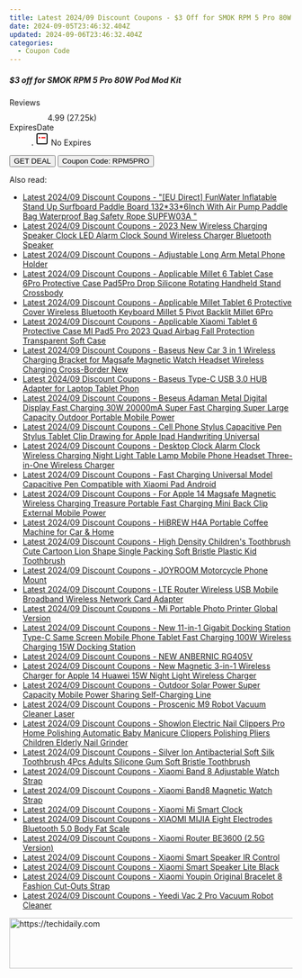 ```yaml
---
title: Latest 2024/09 Discount Coupons - $3 Off for SMOK RPM 5 Pro 80W Pod Mod Kit
date: 2024-09-05T23:46:32.404Z
updated: 2024-09-06T23:46:32.404Z
categories:
  - Coupon Code
---
```



<div class="max-w-4xl mx-auto grid grid-cols-1 lg:max-w-5xl lg:gap-x-20 lg:grid-cols-2">
  <div class="relative p-3 col-start-1 row-start-1 flex flex-col-reverse rounded-lg bg-gradient-to-t from-black/75 via-black/0 sm:bg-none sm:row-start-2 sm:p-0 lg:row-start-1">
    <h5 class="mt-1 text-lg font-semibold text-white sm:text-slate-900 md:text-2xl dark:sm:text-white">$3 off for SMOK RPM 5 Pro 80W Pod Mod Kit</h5>
  </div>
  
  <div class="col-start-1 col-end-3 row-start-1 grid gap-4 sm:mb-6 sm:grid-cols-4 lg:col-start-2 lg:row-span-6 lg:row-end-6 lg:mb-0 lg:gap-6">
    
  </div>
  <dl class="row-start-2 mt-4 flex items-center text-xs font-medium sm:row-start-3 sm:mt-1 md:mt-2.5 lg:row-start-2">
    <dt class="sr-only">Reviews</dt>
    <dd class="flex items-center text-indigo-600 dark:text-indigo-400">
      <svg width="24" height="24" fill="none" aria-hidden="true" class="mr-1 stroke-current dark:stroke-indigo-500">
        <path d="m12 5 2 5h5l-4 4 2.103 5L12 16l-5.103 3L9 14l-4-4h5l2-5Z" stroke-width="2" stroke-linecap="round" stroke-linejoin="round" />
      </svg>
      <span>4.99 <span class="font-normal text-slate-400">(27.25k)</span></span>
    </dd>
    <dt class="sr-only">ExpiresDate</dt>
    <dd class="flex items-center">
      <svg width="2" height="2" aria-hidden="true" fill="currentColor" class="mx-3 text-slate-300">
        <circle cx="1" cy="1" r="1" />
      </svg>
      <svg width="24" height="24" viewBox="0 0 24 24" fill="none" stroke="currentColor" stroke-width="2">
        <rect x="3" y="3" width="18" height="18" rx="2" fill="#fff" />
        <path d="M6 10L18 10" stroke="red" stroke-width="2" fill="none" />
        <path d="M10 6L10 18" stroke="#fff" stroke-width="2" fill="none" />
      </svg>
      No Expires    </dd>
  </dl>
  <div class="col-start-1 row-start-3 mt-4 self-center sm:col-start-2 sm:row-span-2 sm:row-start-2 sm:mt-0 lg:col-start-1 lg:row-start-3 lg:row-end-4 lg:mt-6">
    <button type="button" onClick="javascript:window.open(decodeURIComponent('https%3A%2F%2Fwww.shareasale.com%2Fu.cfm%3Fd%3D1107700%26m%3D59344%26u%3D4338022'), '_blank');void(0);" class="rounded-lg bg-red-600 px-3 py-2 text-sm font-medium leading-6 text-white">GET DEAL</button>
    <button type="button" onClick="javascript:window.open(decodeURIComponent('https%3A%2F%2Fwww.shareasale.com%2Fu.cfm%3Fd%3D1107700%26m%3D59344%26u%3D4338022'), '_blank');void(0);" class="border-dashed border-2 border-indigo-600 bg-green-100 text-sm leading-6 font-medium py-2 px-3 rounded-lg">Coupon Code: RPM5PRO</button>
  </div>
  <p class="col-start-1 mt-4 text-sm leading-6 sm:col-span-2 lg:col-span-1 lg:row-start-4 lg:mt-6 dark:text-slate-400">
     
  </p>
</div>
<span class="atpl-alsoreadstyle">Also read:</span>
<div><ul>
<li><a href="https://coupons.techidaily.com/coupon-1118565-share-97331-sale/"><u>Latest 2024/09 Discount Coupons - "[EU Direct] FunWater Inflatable Stand Up Surfboard Paddle Board 132*33*6Inch With Air Pump Paddle Bag Waterproof Bag Safety Rope SUPFW03A "</u></a></li>
<li><a href="https://coupons.techidaily.com/coupon-1118561-share-97331-sale/"><u>Latest 2024/09 Discount Coupons - 2023 New Wireless Charging Speaker Clock LED Alarm Clock Sound Wireless Charger Bluetooth Speaker</u></a></li>
<li><a href="https://coupons.techidaily.com/coupon-1118553-share-97331-sale/"><u>Latest 2024/09 Discount Coupons - Adjustable Long Arm Metal Phone Holder</u></a></li>
<li><a href="https://coupons.techidaily.com/coupon-1118549-share-97331-sale/"><u>Latest 2024/09 Discount Coupons - Applicable Millet 6 Tablet Case 6Pro Protective Case Pad5Pro Drop Silicone Rotating Handheld Stand Crossbody</u></a></li>
<li><a href="https://coupons.techidaily.com/coupon-1118547-share-97331-sale/"><u>Latest 2024/09 Discount Coupons - Applicable Millet Tablet 6 Protective Cover Wireless Bluetooth Keyboard Millet 5 Pivot Backlit Millet 6Pro</u></a></li>
<li><a href="https://coupons.techidaily.com/coupon-1118546-share-97331-sale/"><u>Latest 2024/09 Discount Coupons - Applicable Xiaomi Tablet 6 Protective Case MI Pad5 Pro 2023 Quad Airbag Fall Protection Transparent Soft Case</u></a></li>
<li><a href="https://coupons.techidaily.com/coupon-1118556-share-97331-sale/"><u>Latest 2024/09 Discount Coupons - Baseus New Car 3 in 1 Wireless Charging Bracket for Magsafe Magnetic Watch Headset Wireless Charging Cross-Border New</u></a></li>
<li><a href="https://coupons.techidaily.com/coupon-1118555-share-97331-sale/"><u>Latest 2024/09 Discount Coupons - Baseus Type-C USB 3.0 HUB Adapter for Laptop Tablet Phon</u></a></li>
<li><a href="https://coupons.techidaily.com/coupon-1118559-share-97331-sale/"><u>Latest 2024/09 Discount Coupons - Beseus Adaman Metal Digital Display Fast Charging 30W 20000mA Super Fast Charging Super Large Capacity Outdoor Portable Mobile Power</u></a></li>
<li><a href="https://coupons.techidaily.com/coupon-1118550-share-97331-sale/"><u>Latest 2024/09 Discount Coupons - Cell Phone Stylus Capacitive Pen Stylus Tablet Clip Drawing for Apple Ipad Handwriting Universal</u></a></li>
<li><a href="https://coupons.techidaily.com/coupon-1118557-share-97331-sale/"><u>Latest 2024/09 Discount Coupons - Desktop Clock Alarm Clock Wireless Charging Night Light Table Lamp Mobile Phone Headset Three-in-One Wireless Charger</u></a></li>
<li><a href="https://coupons.techidaily.com/coupon-1118548-share-97331-sale/"><u>Latest 2024/09 Discount Coupons - Fast Charging Universal Model Capacitive Pen Compatible with Xiaomi Pad Android</u></a></li>
<li><a href="https://coupons.techidaily.com/coupon-1118558-share-97331-sale/"><u>Latest 2024/09 Discount Coupons - For Apple 14 Magsafe Magnetic Wireless Charging Treasure Portable Fast Charging Mini Back Clip External Mobile Power</u></a></li>
<li><a href="https://coupons.techidaily.com/coupon-1118486-share-97331-sale/"><u>Latest 2024/09 Discount Coupons - HiBREW H4A Portable Coffee Machine for Car & Home</u></a></li>
<li><a href="https://coupons.techidaily.com/coupon-1118495-share-97331-sale/"><u>Latest 2024/09 Discount Coupons - High Density Children's Toothbrush Cute Cartoon Lion Shape Single Packing Soft Bristle Plastic Kid Toothbrush</u></a></li>
<li><a href="https://coupons.techidaily.com/coupon-1118554-share-97331-sale/"><u>Latest 2024/09 Discount Coupons - JOYROOM Motorcycle Phone Mount</u></a></li>
<li><a href="https://coupons.techidaily.com/coupon-1118552-share-97331-sale/"><u>Latest 2024/09 Discount Coupons - LTE Router Wireless USB Mobile Broadband Wireless Network Card Adapter</u></a></li>
<li><a href="https://coupons.techidaily.com/coupon-1118563-share-97331-sale/"><u>Latest 2024/09 Discount Coupons - Mi Portable Photo Printer Global Version</u></a></li>
<li><a href="https://coupons.techidaily.com/coupon-1118560-share-97331-sale/"><u>Latest 2024/09 Discount Coupons - New 11-in-1 Gigabit Docking Station Type-C Same Screen Mobile Phone Tablet Fast Charging 100W Wireless Charging 15W Docking Station</u></a></li>
<li><a href="https://coupons.techidaily.com/coupon-1118493-share-97331-sale/"><u>Latest 2024/09 Discount Coupons - NEW ANBERNIC RG405V</u></a></li>
<li><a href="https://coupons.techidaily.com/coupon-1118562-share-97331-sale/"><u>Latest 2024/09 Discount Coupons - New Magnetic 3-in-1 Wireless Charger for Apple 14 Huawei 15W Night Light Wireless Charger</u></a></li>
<li><a href="https://coupons.techidaily.com/coupon-1118551-share-97331-sale/"><u>Latest 2024/09 Discount Coupons - Outdoor Solar Power Super Capacity Mobile Power Sharing Self-Charging Line</u></a></li>
<li><a href="https://coupons.techidaily.com/coupon-1118496-share-97331-sale/"><u>Latest 2024/09 Discount Coupons - Proscenic M9 Robot Vacuum Cleaner Laser</u></a></li>
<li><a href="https://coupons.techidaily.com/coupon-1118564-share-97331-sale/"><u>Latest 2024/09 Discount Coupons - Showlon Electric Nail Clippers Pro Home Polishing Automatic Baby Manicure Clippers Polishing Pliers Children Elderly Nail Grinder</u></a></li>
<li><a href="https://coupons.techidaily.com/coupon-1118494-share-97331-sale/"><u>Latest 2024/09 Discount Coupons - Silver Ion Antibacterial Soft Silk Toothbrush 4Pcs Adults Silicone Gum Soft Bristle Toothbrush</u></a></li>
<li><a href="https://coupons.techidaily.com/coupon-1118491-share-97331-sale/"><u>Latest 2024/09 Discount Coupons - Xiaomi Band 8 Adjustable Watch Strap</u></a></li>
<li><a href="https://coupons.techidaily.com/coupon-1118492-share-97331-sale/"><u>Latest 2024/09 Discount Coupons - Xiaomi Band8 Magnetic Watch Strap</u></a></li>
<li><a href="https://coupons.techidaily.com/coupon-1118489-share-97331-sale/"><u>Latest 2024/09 Discount Coupons - Xiaomi Mi Smart Clock</u></a></li>
<li><a href="https://coupons.techidaily.com/coupon-1118567-share-97331-sale/"><u>Latest 2024/09 Discount Coupons - XIAOMI MIJIA Eight Electrodes Bluetooth 5.0 Body Fat Scale</u></a></li>
<li><a href="https://coupons.techidaily.com/coupon-1118566-share-97331-sale/"><u>Latest 2024/09 Discount Coupons - Xiaomi Router BE3600 (2.5G Version)</u></a></li>
<li><a href="https://coupons.techidaily.com/coupon-1118488-share-97331-sale/"><u>Latest 2024/09 Discount Coupons - Xiaomi Smart Speaker IR Control</u></a></li>
<li><a href="https://coupons.techidaily.com/coupon-1118487-share-97331-sale/"><u>Latest 2024/09 Discount Coupons - Xiaomi Smart Speaker Lite Black</u></a></li>
<li><a href="https://coupons.techidaily.com/coupon-1118490-share-97331-sale/"><u>Latest 2024/09 Discount Coupons - Xiaomi Youpin Original Bracelet 8 Fashion Cut-Outs Strap</u></a></li>
<li><a href="https://coupons.techidaily.com/coupon-1118485-share-97331-sale/"><u>Latest 2024/09 Discount Coupons - Yeedi Vac 2 Pro Vacuum Robot Cleaner</u></a></li>
</ul></div>

<ins class="adsbygoogle"
      style="display:block"
      data-ad-client="ca-pub-7571918770474297"
      data-ad-slot="8358498916"
      data-ad-format="auto"
      data-full-width-responsive="true"></ins>
<!-- affiliate ads begin -->
<a href="https://appsumo.8odi.net/c/5597632/2130871/7443" target="_top" id="2130871">
  <img src="//a.impactradius-go.com/display-ad/7443-2130871" border="0" alt="https://techidaily.com" width="728" height="90"/>
</a>
<img height="0" width="0" src="https://appsumo.8odi.net/i/5597632/2130871/7443" style="position:absolute;visibility:hidden;" border="0" />
<!-- affiliate ads end -->